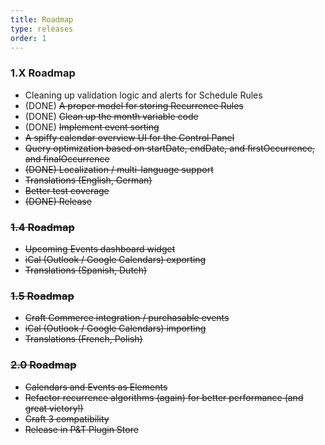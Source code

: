 ```yaml
---
title: Roadmap
type: releases
order: 1
---
```


### 1.X Roadmap

- Cleaning up validation logic and alerts for Schedule Rules
- (DONE) <strike> A proper model for storing Recurrence Rules </strike>
- (DONE) <strike> Clean up the month variable code </strike>
- (DONE) <strike> Implement event sorting <strike>
- A spiffy calendar overview UI for the Control Panel
- Query optimization based on startDate, endDate, and firstOccurrence, and finalOccurrence
- (DONE) <strike> Localization / multi-language support </strike>
- Translations (English, German)
- Better test coverage
- (DONE) <strike> Release </strike>

### 1.4 Roadmap

- Upcoming Events dashboard widget
- iCal (Outlook / Google Calendars) exporting
- Translations (Spanish, Dutch)

### 1.5 Roadmap

- Craft Commerce integration / purchasable events
- iCal (Outlook / Google Calendars) importing
- Translations (French, Polish)


### 2.0 Roadmap

- Calendars and Events as Elements
- Refactor recurrence algorithms (again) for better performance (and great victory!)
- Craft 3 compatibility
- Release in P&T Plugin Store
